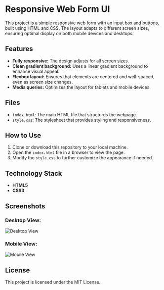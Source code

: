 # Responsive Web Form UI

This project is a simple responsive web form with an input box and buttons, built using HTML and CSS. The layout adapts to different screen sizes, ensuring optimal display on both mobile devices and desktops.

## Features

- **Fully responsive:** The design adjusts for all screen sizes.
- **Clean gradient background:** Uses a linear gradient background to enhance visual appeal.
- **Flexbox layout:** Ensures that elements are centered and well-spaced, even as screen size changes.
- **Media queries:** Optimizes the layout for tablets and mobile devices.

## Files

- `index.html`: The main HTML file that structures the webpage.
- `style.css`: The stylesheet that provides styling and responsiveness.

## How to Use

1. Clone or download this repository to your local machine.
2. Open the `index.html` file in a browser to view the page.
3. Modify the `style.css` to further customize the appearance if needed.

## Technology Stack

- **HTML5**
- **CSS3**

## Screenshots

### Desktop View:
![Desktop View](screenshots/desktop-view.png)

### Mobile View:
![Mobile View](screenshots/mobile-view.png)

## License

This project is licensed under the MIT License.
